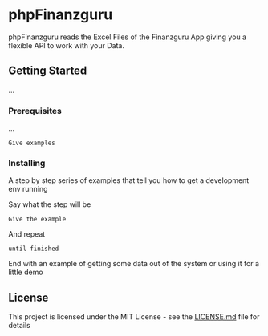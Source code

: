 # phpFinanzguru

phpFinanzguru reads the Excel Files of the Finanzguru App giving you a flexible API to work with your Data.

## Getting Started

...

### Prerequisites

...

```
Give examples
```

### Installing

A step by step series of examples that tell you how to get a development env running

Say what the step will be

```
Give the example
```

And repeat

```
until finished
```

End with an example of getting some data out of the system or using it for a little demo

## License

This project is licensed under the MIT License - see the [LICENSE.md](LICENSE.md) file for details